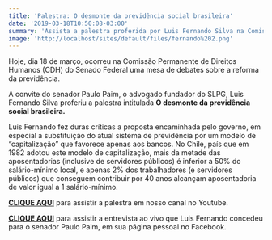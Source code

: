 ```yaml
---
title: 'Palestra: O desmonte da previdência social brasileira'
date: '2019-03-18T10:50:08-03:00'
summary: 'Assista a palestra proferida por Luis Fernando Silva na Comissão Permanente de Direitos Humanos, do Senado Federal.'
image: 'http://localhost/sites/default/files/fernando%202.png'
---
```


Hoje, dia 18 de março, ocorreu na Comissão Permanente de Direitos Humanos (CDH) do Senado Federal uma mesa de debates sobre a reforma da previdência.

A convite do senador Paulo Paim, o advogado fundador do SLPG, Luis Fernando Silva proferiu a palestra intitulada **O desmonte da previdência social brasileira.**

Luis Fernando fez duras críticas a proposta encaminhada pelo governo, em especial a substituição do atual sistema de previdência por um modelo de “capitalização” que favorece apenas aos bancos. No Chile, país que em 1982 adotou este modelo de capitalização, mais da metade das aposentadorias (inclusive de servidores públicos) é inferior a 50% do salário-mínimo local, e apenas 2% dos trabalhadores (e servidores públicos) que conseguem contribuir por 40 anos alcançam aposentadoria de valor igual a 1 salário-mínimo.

**[CLIQUE AQUI](https://www.youtube.com/watch?v=nH9ylG11XgM)** para assistir a palestra em nosso canal no Youtube.

**[CLIQUE AQUI](https://www.facebook.com/SLPG.Advogados.Associados/posts/2283165918564690?__xts__[0]=68.ARCJZOukYdbi1hiA2plbWmfuZn9Xmm1Jd3uqSd2esyfQgUqig2wA_2ny7183FJl46QOz1MYilgJB5hD0mW7VL064oD4FUj9dh6_oMLI1iIxH7Ep49QIUDOtTp-6xS54VbBByXD5vfLEGS-eF574Nu_PgcrbplBBy01Yar9Wbu2FsubrecDqMAqwre5Rht4_0MHj5fI9M26JtYlkmXJqRaCLe2fojLqDkWHry8-IZeYZThphlbudWj8fGj0RpizJDrN-aTolBhZG5tK0bMhd-g6vOBWKK22o0OXzCigq3ixmQznz1oJHhVOPe7VBuIHqLGCujBBpfQtCG-l_G48vzrA_6XftUrOTX_-cXbavbMaHmVGOpwLnWH81dEjubGr9NujRL8e-au5UlhMHH_dfwmG4gKGVdxj0tX2z1HMrbNVflhcGjnHBTlE5fBNCr6D0u-TcC7kZ2uxiGM1Fg9xyQ-vcUAjW9MpOsNTbFToNq1nWTfkRX4TK0Rk4Obo67C9pA84uuNA&__tn__=-R)** para assistir a entrevista ao vivo que Luis Fernando concedeu para o senador Paulo Paim, em sua página pessoal no Facebook.
